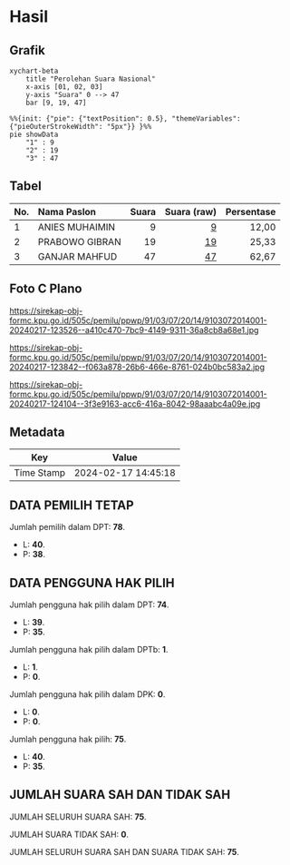 # Hasil

## Grafik

```mermaid
xychart-beta
    title "Perolehan Suara Nasional"
    x-axis [01, 02, 03]
    y-axis "Suara" 0 --> 47
    bar [9, 19, 47]
```

```mermaid
%%{init: {"pie": {"textPosition": 0.5}, "themeVariables": {"pieOuterStrokeWidth": "5px"}} }%%
pie showData
    "1" : 9
    "2" : 19
    "3" : 47
```

## Tabel

| No. | Nama Paslon    | Suara | Suara (raw) | Persentase |
|:--- |:-------------- | -----:| -----------:| ----------:|
| 1   | ANIES MUHAIMIN | 9     | [9][p-1]    | 12,00      |
| 2   | PRABOWO GIBRAN | 19    | [19][p-2]   | 25,33      |
| 3   | GANJAR MAHFUD  | 47    | [47][p-3]   | 62,67      |


[p-1]: https://github.com/gigit-pemilu/pemilu-2024/blob/main/pilpres/hitung-suara/sub/91-papua/sub/03-jayapura/sub/07-nimboran/sub/2014-yenggu-baru/sub/001-tps/sub/paslon-1.txt
[p-2]: https://github.com/gigit-pemilu/pemilu-2024/blob/main/pilpres/hitung-suara/sub/91-papua/sub/03-jayapura/sub/07-nimboran/sub/2014-yenggu-baru/sub/001-tps/sub/paslon-2.txt
[p-3]: https://github.com/gigit-pemilu/pemilu-2024/blob/main/pilpres/hitung-suara/sub/91-papua/sub/03-jayapura/sub/07-nimboran/sub/2014-yenggu-baru/sub/001-tps/sub/paslon-3.txt

## Foto C Plano

https://sirekap-obj-formc.kpu.go.id/505c/pemilu/ppwp/91/03/07/20/14/9103072014001-20240217-123526--a410c470-7bc9-4149-9311-36a8cb8a68e1.jpg

https://sirekap-obj-formc.kpu.go.id/505c/pemilu/ppwp/91/03/07/20/14/9103072014001-20240217-123842--f063a878-26b6-466e-8761-024b0bc583a2.jpg

https://sirekap-obj-formc.kpu.go.id/505c/pemilu/ppwp/91/03/07/20/14/9103072014001-20240217-124104--3f3e9163-acc6-416a-8042-98aaabc4a09e.jpg


## Metadata

| Key        | Value               |
| ---------- | ------------------- |
| Time Stamp | 2024-02-17 14:45:18 |


## DATA PEMILIH TETAP

Jumlah pemilih dalam DPT: **78**.
 * L: **40**.
 * P: **38**.

## DATA PENGGUNA HAK PILIH

Jumlah pengguna hak pilih dalam DPT: **74**.
 * L: **39**.
 * P: **35**.

Jumlah pengguna hak pilih dalam DPTb: **1**.
 * L: **1**.
 * P: **0**.

Jumlah pengguna hak pilih dalam DPK: **0**.
 * L: **0**.
 * P: **0**.

Jumlah pengguna hak pilih: **75**.
 * L: **40**.
 * P: **35**.

## JUMLAH SUARA SAH DAN TIDAK SAH

JUMLAH SELURUH SUARA SAH: **75**.

JUMLAH SUARA TIDAK SAH: **0**.

JUMLAH SELURUH SUARA SAH DAN SUARA TIDAK SAH: **75**.


